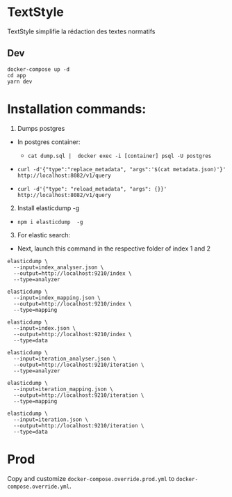# TextStyle

TextStyle simplifie la rédaction des textes normatifs

## Dev

```
docker-compose up -d
cd app
yarn dev
```

# Installation commands:
1.  Dumps postgres
-   In postgres container:
    -   `cat dump.sql |  docker exec -i [container] psql -U postgres`

- `curl -d'{"type":"replace_metadata", "args":'$(cat metadata.json)'}' http://localhost:8082/v1/query`
- `curl -d'{"type": "reload_metadata", "args": {}}' http://localhost:8082/v1/query`

2.  Install elasticdump -g
- `npm i elasticdump  -g`

3.  For elastic search:
- Next, launch this command in the respective folder of index 1 and 2


```
elasticdump \
  --input=index_analyser.json \
  --output=http://localhost:9210/index \
  --type=analyzer

elasticdump \
  --input=index_mapping.json \
  --output=http://localhost:9210/index \
  --type=mapping

elasticdump \
  --input=index.json \
  --output=http://localhost:9210/index \
  --type=data
```

```
elasticdump \
  --input=iteration_analyser.json \
  --output=http://localhost:9210/iteration \
  --type=analyzer

elasticdump \
  --input=iteration_mapping.json \
  --output=http://localhost:9210/iteration \
  --type=mapping

elasticdump \
  --input=iteration.json \
  --output=http://localhost:9210/iteration \
  --type=data
  ```

  # Prod

Copy and customize `docker-compose.override.prod.yml` to `docker-compose.override.yml`.
